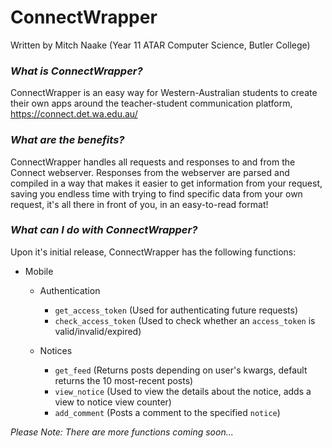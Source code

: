 # ConnectWrapper
Written by Mitch Naake (Year 11 ATAR Computer Science, Butler College)

### _What is ConnectWrapper?_  
ConnectWrapper is an easy way for Western-Australian students to create their own apps around the teacher-student communication platform, https://connect.det.wa.edu.au/  


### _What are the benefits?_
ConnectWrapper handles all requests and responses to and from the Connect webserver. Responses from the webserver are parsed and compiled in a way that makes it easier to get information from your request, saving you endless time with trying to find specific data from your own request, it's all there in front of you, in an easy-to-read format!  


### _What can I do with ConnectWrapper?_
Upon it's initial release, ConnectWrapper has the following functions:

- Mobile
  - Authentication
    - `get_access_token` (Used for authenticating future requests)
    - `check_access_token` (Used to check whether an `access_token` is valid/invalid/expired)
    
  - Notices
    - `get_feed` (Returns posts depending on user's kwargs, default returns the 10 most-recent posts)
    - `view_notice` (Used to view the details about the notice, adds a view to notice view counter)
    - `add_comment` (Posts a comment to the specified `notice`)

*Please Note: There are more functions coming soon...*
